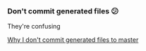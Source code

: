 ### Don't commit generated files 😕

They're confusing

[Why I don't commit generated files to master](https://kentcdodds.com/blog/why-i-dont-commit-generated-files-to-master)
